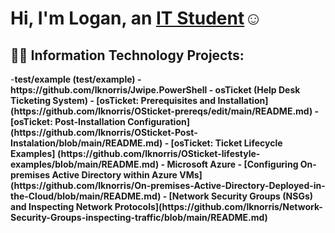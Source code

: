 <h1>Hi, I'm Logan, an <a href="https://linkedin.com/in/Josh">IT Student</a>☺</h1>

<h2>👨‍💻 Information Technology Projects:</h2>
-<b>test/example (test/example)
  -https://github.com/lknorris/Jwipe.PowerShell
- <b>osTicket (Help Desk Ticketing System)</b>
  - [osTicket: Prerequisites and Installation] (https://github.com/lknorris/OSticket-prereqs/edit/main/README.md)
  - [osTicket: Post-Installation Configuration] (https://github.com/lknorris/OSticket-Post-Instalation/blob/main/README.md)
  - [osTicket: Ticket Lifecycle Examples] (https://github.com/lknorris/OSticket-lifestyle-examples/blob/main/README.md)
- <b>Microsoft Azure</b>
  - [Configuring On-premises Active Directory within Azure VMs](https://github.com/lknorris/On-premises-Active-Directory-Deployed-in-the-Cloud/blob/main/README.md)
  - [Network Security Groups (NSGs) and Inspecting Network Protocols](https://github.com/lknorris/Network-Security-Groups-inspecting-traffic/blob/main/README.md)



